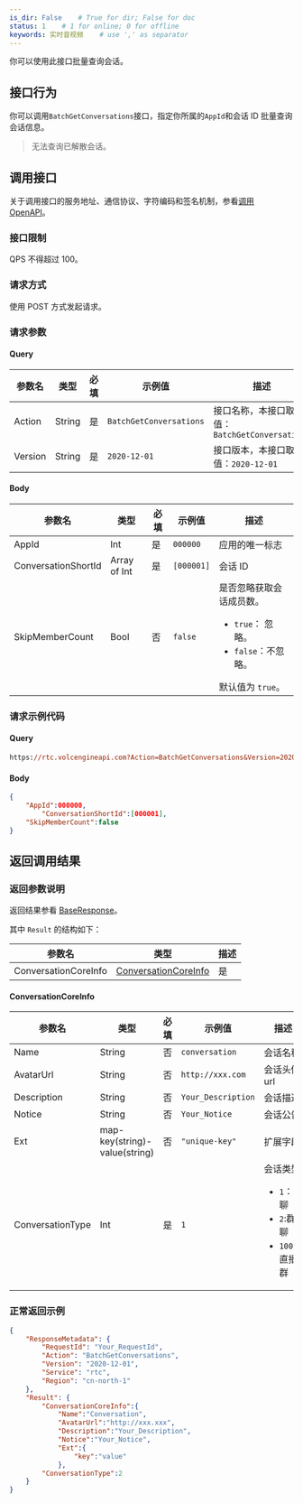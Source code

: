 ```yaml
---
is_dir: False    # True for dir; False for doc
status: 1    # 1 for online; 0 for offline
keywords: 实时音视频    # use ',' as separator
---
```


你可以使用此接口批量查询会话。

## 接口行为

你可以调用`BatchGetConversations`接口，指定你所属的`AppId`和会话 ID 批量查询会话信息。
> 无法查询已解散会话。
## 调用接口

关于调用接口的服务地址、通信协议、字符编码和签名机制，参看[调用 OpenAPI](412251)。
### 接口限制

QPS 不得超过 100。
### 请求方式

使用 POST 方式发起请求。

### 请求参数

#### Query

| **参数名** | **类型** | **必填** | **示例值** | **描述** |
| --- | --- | --- | --- | --- |
| Action | String | 是 | `BatchGetConversations` |  接口名称，本接口取值：`BatchGetConversations`|
| Version | String | 是 | `2020-12-01` | 接口版本，本接口取值：`2020-12-01` |

#### Body

| **参数名** | **类型** | **必填** | **示例值** |**描述** |
| --- | --- | --- | --- |--- |
| AppId | Int | 是 |`000000` | 应用的唯一标志 |
| ConversationShortId | Array of Int | 是 | `[000001]` | 会话 ID |
| SkipMemberCount | Bool | 否|`false` | 是否忽略获取会话成员数。<ul><li>`true`： 忽略。</li><li>`false`：不忽略。</li> </ul>默认值为 `true`。|

### 请求示例代码

#### Query

```postscript
https://rtc.volcengineapi.com?Action=BatchGetConversations&Version=2020-12-01
```

#### Body

```json
{
    "AppId":000000,
		"ConversationShortId":[000001],
    "SkipMemberCount":false
}
```

## 返回调用结果

### 返回参数说明

返回结果参看 [BaseResponse](192711.md#baseresponse)。

其中 `Result` 的结构如下：

| 参数名 | 类型 | 描述 |
| --- | --- | --- |
| ConversationCoreInfo | [ConversationCoreInfo](#conversationcoreinfo) | 是 |  | 会话详细信息 |

#### ConversationCoreInfo <span id="conversationcoreinfo"></span>

| **参数名** | **类型** | **必填** | **示例值** |**描述** |
| --- | --- | --- | --- |--- |
| Name | String | 否 | `conversation` | 会话名称 |
| AvatarUrl | String | 否  | `http://xxx.com` | 会话头像 url |
| Description | String | 否  | `Your_Description` | 会话描述 |
| Notice | String | 否  | `Your_Notice`| 会话公告 |
| Ext | map-key(string)-value(string) | 否  | `"unique-key"` | 扩展字段 |
| ConversationType | Int | 是 | `1` | 会话类型<ul><li> `1`：单聊</li><li> `2`:群聊 </li><li>`100`：直播群</li></ul>|

### 正常返回示例

```json
{
    "ResponseMetadata": {
	    "RequestId": "Your_RequestId",    
        "Action": "BatchGetConversations",
        "Version": "2020-12-01",
        "Service": "rtc",        
        "Region": "cn-north-1"
    },
    "Result": {
        "ConversationCoreInfo":{
            "Name":"Conversation",
            "AvatarUrl":"http://xxx.xxx",
            "Description":"Your_Description",
            "Notice":"Your_Notice",
            "Ext":{
                "key":"value"
            },
        "ConversationType":2
    }
}
```
